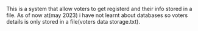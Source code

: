 This is a system that allow voters to get registerd and their info stored in a file.
As of now at(may 2023) i have not learnt about databases so voters details is only stored in a file(voters data storage.txt).


